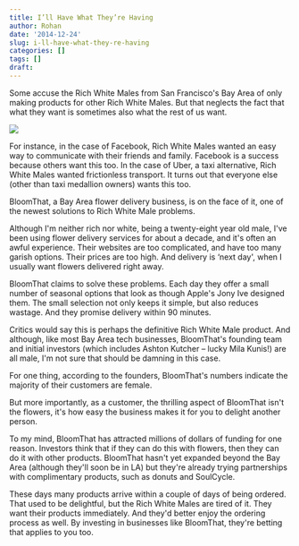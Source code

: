 ```yaml
---
title: I’ll Have What They’re Having
author: Rohan
date: '2014-12-24'
slug: i-ll-have-what-they-re-having
categories: []
tags: []
draft: 
---
```


Some accuse the Rich White Males from San Francisco's Bay Area of only making products for other Rich White Males. But that neglects the fact that what they want is sometimes also what the rest of us want.

![](/img/DSCF5019.jpg)

For instance, in the case of Facebook, Rich White Males wanted an easy way to communicate with their friends and family. Facebook is a success because others want this too. In the case of Uber, a taxi alternative, Rich White Males wanted frictionless transport. It turns out that everyone else (other than taxi medallion owners) wants this too.

BloomThat, a Bay Area flower delivery business, is on the face of it, one of the newest solutions to Rich White Male problems.

Although I'm neither rich nor white, being a twenty-eight year old male, I've been using flower delivery services for about a decade, and it's often an awful experience. Their websites are too complicated, and have too many garish options. Their prices are too high. And delivery is ‘next day', when I usually want flowers delivered right away.

BloomThat claims to solve these problems. Each day they offer a small number of seasonal options that look as though Apple's Jony Ive designed them. The small selection not only keeps it simple, but also reduces wastage. And they promise delivery within 90 minutes.

Critics would say this is perhaps the definitive Rich White Male product. And although, like most Bay Area tech businesses, BloomThat's founding team and initial investors (which includes Ashton Kutcher – lucky Mila Kunis!) are all male, I'm not sure that should be damning in this case.

For one thing, according to the founders, BloomThat's numbers indicate the majority of their customers are female.

But more importantly, as a customer, the thrilling aspect of BloomThat isn't the flowers, it's how easy the business makes it for you to delight another person.

To my mind, BloomThat has attracted millions of dollars of funding for one reason. Investors think that if they can do this with flowers, then they can do it with other products. BloomThat hasn't yet expanded beyond the Bay Area (although they'll soon be in LA) but they're already trying partnerships with complimentary products, such as donuts and SoulCycle.

These days many products arrive within a couple of days of being ordered. That used to be delightful, but the Rich White Males are tired of it. They want their products immediately. And they'd better enjoy the ordering process as well. By investing in businesses like BloomThat, they're betting that applies to you too.